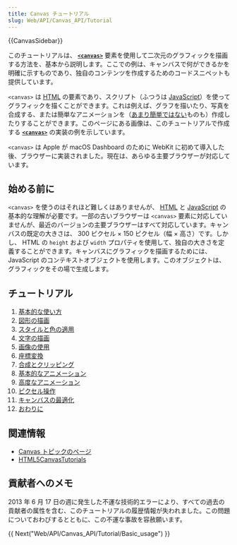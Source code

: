 ```yaml
---
title: Canvas チュートリアル
slug: Web/API/Canvas_API/Tutorial
---
```


{{CanvasSidebar}}

このチュートリアルは、 [**`<canvas>`**](/ja/docs/Web/HTML/Element/canvas) 要素を使用して二次元のグラフィックを描画する方法を、基本から説明します。ここでの例は、キャンバスで何ができるかを明確に示すものであり、独自のコンテンツを作成するためのコードスニペットも提供しています。

`<canvas>` は [HTML](/ja/docs/Web/HTML) の要素であり、スクリプト（ふつうは [JavaScript](/ja/docs/Glossary/JavaScript)）を使ってグラフィックを描くことができます。これは例えば、グラフを描いたり、写真を合成する、または簡単なアニメーションを（[あまり簡単ではない](/ja/docs/Web/API/Canvas_API/A_basic_ray-caster)ものも）作成したりすることができます。このページにある画像は、このチュートリアルで作成する [**`<canvas>`**](/ja/docs/Web/HTML/Element/canvas) の実装の例を示しています。

`<canvas>` は Apple が macOS Dashboard のために WebKit に初めて導入した後、ブラウザーに実装されました。現在は、あらゆる主要ブラウザーが対応しています。

## 始める前に

`<canvas>` を使うのはそれほど難しくはありませんが、 [HTML](/ja/docs/Web/HTML) と [JavaScript](/ja/docs/Web/JavaScript) の基本的な理解が必要です。一部の古いブラウザーは `<canvas>` 要素に対応していませんが、最近のバージョンの主要ブラウザーはすべて対応しています。キャンバスの既定の大きさは、 300 ピクセル × 150 ピクセル（幅 × 高さ）です。しかし、 HTML の `height` および `width` プロパティを使用して、独自の大きさを定義することができます。キャンバスにグラフィックを描画するためには、JavaScript のコンテキストオブジェクトを使用します。このオブジェクトは、グラフィックをその場で生成します。

## チュートリアル

1. [基本的な使い方](/ja/docs/Web/API/Canvas_API/Tutorial/Basic_usage)
2. [図形の描画](/ja/docs/Web/API/Canvas_API/Tutorial/Drawing_shapes)
3. [スタイルと色の適用](/ja/docs/Web/API/Canvas_API/Tutorial/Applying_styles_and_colors)
4. [文字の描画](/ja/docs/Web/API/Canvas_API/Tutorial/Drawing_text)
5. [画像の使用](/ja/docs/Web/API/Canvas_API/Tutorial/Using_images)
6. [座標変換](/ja/docs/Web/API/Canvas_API/Tutorial/Transformations)
7. [合成とクリッピング](/ja/docs/Web/API/Canvas_API/Tutorial/Compositing)
8. [基本的なアニメーション](/ja/docs/Web/API/Canvas_API/Tutorial/Basic_animations)
9. [高度なアニメーション](/ja/docs/Web/API/Canvas_API/Tutorial/Advanced_animations)
10. [ピクセル操作](/ja/docs/Web/API/Canvas_API/Tutorial/Pixel_manipulation_with_canvas)
11. [キャンバスの最適化](/ja/docs/Web/API/Canvas_API/Tutorial/Optimizing_canvas)
12. [おわりに](/ja/docs/Web/API/Canvas_API/Tutorial/Finale)

## 関連情報

- [Canvas トピックのページ](/ja/docs/Web/API/Canvas_API)
- [HTML5CanvasTutorials](https://www.html5canvastutorials.com/)

## 貢献者へのメモ

2013 年 6 月 17 日の週に発生した不運な技術的エラーにより、すべての過去の貢献者の属性を含む、このチュートリアルの履歴情報が失われました。この問題についておわびするとともに、この不運な事故を容赦願います。

{{ Next("Web/API/Canvas_API/Tutorial/Basic_usage") }}
